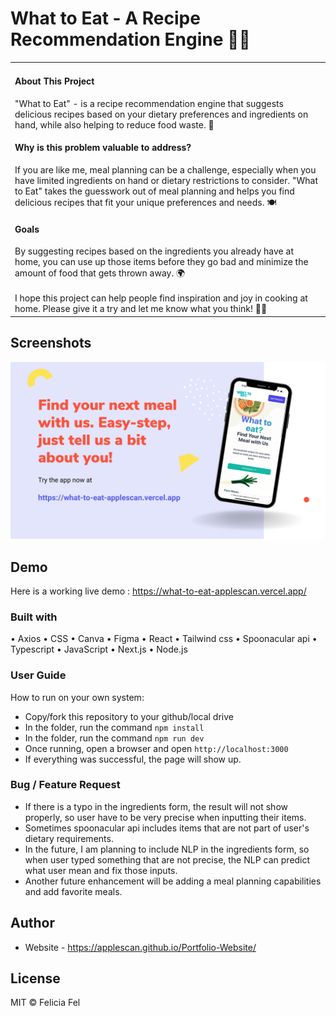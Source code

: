 # What to Eat - A Recipe Recommendation Engine 🌭🥫
<table>
<tr>
<td>

<h4>About This Project</h4>

  "What to Eat" - is a recipe recommendation engine that suggests delicious recipes based on your dietary preferences and ingredients on hand, while also helping to reduce food waste. 🍴

<h4>Why is this problem valuable to address?</h4>

If you are like me, meal planning can be a challenge, especially when you have limited ingredients on hand or dietary restrictions to consider. "What to Eat" takes the guesswork out of meal planning and helps you find delicious recipes that fit your unique preferences and needs. 🍽️

<h4>Goals</h4>
By suggesting recipes based on the ingredients you already have at home, you can use up those items before they go bad and minimize the amount of food that gets thrown away. 🌍
<br></br>
I hope this project can help people find inspiration and joy in cooking at home. Please give it a try and let me know what you think! 🙌🏼

</td>
</tr>
</table>

## Screenshots
![](https://github.com/applescan/what-to-eat/blob/main/public/What-to-eat-1.png)


## Demo
Here is a working live demo :  https://what-to-eat-applescan.vercel.app/


### Built with
•	Axios
•	CSS
•	Canva
•	Figma
•	React
•	Tailwind css
•	Spoonacular api
•	Typescript
•	JavaScript
•	Next.js
•	Node.js

### User Guide
How to run on your own system:
- Copy/fork this repository to your github/local drive
- In the folder, run the command ``npm install``
- In the folder, run the command ``npm run dev``
- Once running, open a browser and open ``http://localhost:3000``
- If everything was successful, the page will show up.

### Bug / Feature Request
- If there is a typo in the ingredients form, the result will not show properly, so user have to be very precise when inputting their items.
- Sometimes spoonacular api includes items that are not part of user's dietary requirements. 
- In the future, I am planning to include NLP in the ingredients form, so when user typed something that are not precise, the NLP can predict what user mean and fix those inputs.
- Another future enhancement will be adding a meal planning capabilities and add favorite meals.

## Author

- Website - https://applescan.github.io/Portfolio-Website/

## License

MIT © Felicia Fel

